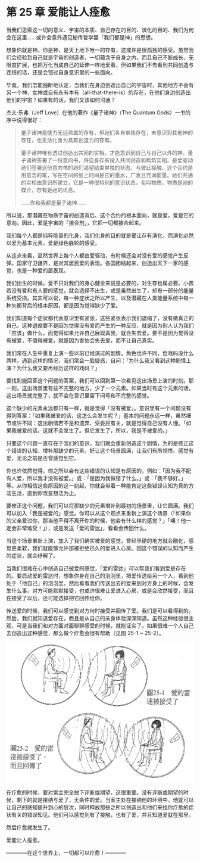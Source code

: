 # 第 25 章 爱能让人痊愈

当我们思索这一切的意义、宇宙的本质、自己存在的目的、演化的目的、我们为何会在这里……或许会意外遇见秘传哲学里「我们都是神」的思想。

想象你就是神。你是神，是天上地下唯一的存有，这或许是很孤独的感受。虽然我们会经验到自己就是宇宙的创造者，一切蕴含于自身之内，而且自己不断成长、无限度扩展，也把万化当成自己的延伸一样地爱着，但如果我们不去看到共同创造与连结的话，还是会错过自身意识里的一些面向。

毕竟，我们怎能独断地认定，当我们在身边创造出自己的宇宙时，其他地方不会有另一个神、女神或自有永有本有（all-that-there-is）的存在，在他们身边创造出他们的宇宙？如果有的话，我们又该如何沟通？

杰夫·乐弗（Jeff Love）在他的著作《量子诸神》（The Quantum Gods）一书的序中说得很好：

> 量子诸神是能力无远弗属的存有，但祂们各自单独存在，未意识到其他神的存在，也无法化身为具有创造力的存有。
>
> 量子诸神唯有透过创造出共同的实相，才能意识到自己与自己以外的神。量子诸神签署了一份意向书，将自身存有投入共同创造和构筑实相。是爱驱动祂们签署这份意向书的祂们渴望结束单独的状态，与彼此接触。这个合约是用意念的笔，写在空间的纸上时间是它的墨水，广衰且充满能量。祂们共通的实相由意识所建立，它是一种很特别的意识状态，名叫物质。物质是祂的媒介，存有是祂的讯息。
>
> ……你和我都是量子诸神……

所以说，那潜藏在物质宇宙的创造背后、这个合约的根本面向，就是爱，爱是它的意向。因此，爱是宇宙的「接合剂」，它把一切都接合起来。

我们每个人都是纯粹能量的化身，我们化身的目的就是要让存有演化，而演化必然以爱为基本元素，爱是绿色脉轮的感受。

从这点来看，显然世界上每个人都由爱驱动，有时候还会对没有爱的感觉产生反弹。国家守卫疆界，是对其居民爱的表现。各国团结起来，创造出天下一家的感觉，也是一种爱的居表现。

我们出生的时候，爱不只对我们的身心健全来说是必要的，对生存也属必要。小孩若没有爱和有人要的感觉，就会选择不出生，或是虽然出生了，却有一部分的能量系统受损。其实可以说，每一种症状之所以产生，以及潜藏在人类能量系统中每一种失衡背后的根本原因，都是因为觉得缺少了爱。

我们知道每个症状都代表意识里有紧张，这些紧张表示我们退缩了，没有做真正的自己。这种退缩要不是因为觉得没有爱而产生的一种反应，就是因为别人认为我们「应该」做什么，而觉得如果允许自己展现真我，就会失去爱。要不是因为觉得没有被爱，不值得被爱，就是因为害怕会失去爱，而不让自己真实。

我们常在人生中重复上演一些以前已经演过的剧情。角色也许不同，但戏码没什么两样。遇到这样的情况，我们常会一脸疑惑，自问：「为什么我又看到这种剧情上演？为什么我又要再经历这样的戏码？」

要找到能回答这个问题的答案，我们可以回到第一次看见这出场景上演的时刻。那一刻，这出场景里有些不完整的地方，少了一个元素。如果当时有这个元素的话，这出场景就完整了，就不会在意识里留下问号和不完整的感觉。

这个缺少的元素永远都只有一样，就是觉得「没有被爱」。意识里有一个问题没有得到答案：「如果我被爱的话，这怎么会发生呢？」基本的问题永远一样，虽然细节或许不同：这出剧情若不是和遗弃、受委屈有关，就是觉得自己没有人懂。「如果我被爱的话，这就不会发生了。但它发生了，所以，我是不被爱的。」

只要这个问题一直存在于我们的意识，我们就会重新创造这个剧情，为的是修正这个错误的认知，增补那缺少的元素，好让这个场景圆满，让我们有所领悟、感觉有爱，无论之前是否曾感觉到它。

你也许依然觉得，你之所以会有这些错误的认知是有原因的，例如：「因为我不配有人爱，所以我才没有被爱。」或：「是因为我做错了什么。」或：「我不够好。」等。从你相信这些原因的这一刻起，你就会带着一种能肯定这些错误认知为真的方法生活，直到你改变想法为止。

要修正这个问题，我们可以将那缺少的元素增补到最初的场景里，让它圆满。我们可以加入「我是被爱的」感觉。你可以从这个观点来重新上演这个场景（「如果你的父亲爱过你，那当他不得不离开你的时候，他会有什么样的感觉？」「噢！他一定会非常难受！」），或是发送「爱的雷达」，看看会传回什么。

当这个场景重新上演，加入了我们确实被爱的感觉，曾经坚硬的地方就会融化，感觉更柔软，我们就能够允许那被拒绝已久的爱进入心房。因这个错误的认知而产生的症状，就会纾解了。

当我们很难在心中创造自己被爱的感觉，「爱的雷达」可以帮我们看到爱是存在的。要启动爱的雷达时，想象你身在自己的泡泡里，把爱传送给另一个人，看到他处于「他自己」的泡泡里，然后看看我们传送出去的爱来到对方身上的时候，会发生什么事。对方可能默默接受，也或许很难让爱进入心房，或是会欣然接受，而且在接受了以后，还可能选择把它回传给你。

传送爱的时候，我们可以感觉到对方何时接受并回传了爱。我们是可以看得到的。然后，我们就知道爱存在，而且是从自己的亲身体验深深知道。虽然这种经验很主观，可是当我们和对方面对面聊聊感受的时候，就能证实了。如果很难一个人自己去创造出这种感觉，那么做个疗愈会很有帮助（见图 25-1 ~ 25-2）。

![img](25-1_2.png)

在疗愈的时候，要对案主完全放下评断或期望，这很重要。没有评断或期望的时候，剩下的就是接纳与爱了，无条件的爱。当案主处在接纳他的环境中，他就可以让自己的感知提升到心的层次，同时释放那些之所以创造出和他们来找你疗愈的症状有关的错误知见。他们可以感觉到有了接触，也有了爱，并且知道爱就在那里。

然后疗愈就发生了。

爱能让人痊愈。

————在这个世界上，一切都可以疗愈！————
